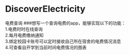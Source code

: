 # DiscoverElectricity
电费查询
###想写一个查询电费的app，能够实现以下的功能：  
1.电费时时在线查询  
2.每月电费缴纳通知  
3.绑定校园卡账号可以定时接收自己所在宿舍的电费情况消息  
4.可查看自开学到当前时间电费情况的图表
